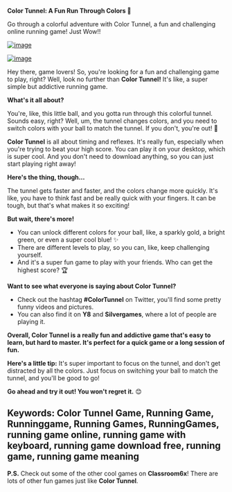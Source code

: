 
**Color Tunnel: A Fun Run Through Colors 🌈**

Go through a colorful adventure with Color Tunnel, a fun and challenging online running game! Just Wow!!

[![image](https://github.com/user-attachments/assets/e8c9c2ae-503b-4333-ab86-a8a1284204b9)](https://online-generator.github.io/unblockedgames/color-tunnel-unblocked/)

[![image](https://github.com/user-attachments/assets/743ba221-d973-417e-ae9b-00b257e985e3)](https://online-generator.github.io/unblockedgames/color-tunnel-unblocked/)

Hey there, game lovers!  So, you're looking for a fun and challenging game to play, right? Well, look no further than **Color Tunnel!** It's like, a super simple but addictive running game. 

**What's it all about?** 

You're, like, this little ball, and you gotta run through this colorful tunnel. Sounds easy, right? Well, um, the tunnel changes colors, and you need to switch colors with your ball to match the tunnel.  If you don't, you're out!  😬

**Color Tunnel** is all about timing and reflexes. It's really fun, especially when you're trying to beat your high score. You can play it on your desktop, which is super cool.  And you don't need to download anything, so you can just start playing right away! 

**Here's the thing, though…**

The tunnel gets faster and faster, and the colors change more quickly. It's like,  you have to think fast and be really quick with your fingers. It can be tough, but that's what makes it so exciting! 

**But wait, there's more!**

*   You can unlock different colors for your ball, like, a sparkly gold, a bright green, or even a super cool blue!  ✨
*   There are different levels to play, so you can, like, keep challenging yourself. 
*   And it's a super fun game to play with your friends.  Who can get the highest score? 🏆

**Want to see what everyone is saying about Color Tunnel?**

*   Check out the hashtag **#ColorTunnel** on Twitter, you'll find some pretty funny videos and pictures. 
*   You can also find it on **Y8** and **Silvergames**, where a lot of people are playing it. 

**Overall, Color Tunnel is a really fun and addictive game that's easy to learn, but hard to master. It's perfect for a quick game or a long session of fun.**

**Here's a little tip:**  It's super important to focus on the tunnel, and don't get distracted by all the colors. Just focus on switching your ball to match the tunnel, and you'll be good to go! 

**Go ahead and try it out!  You won't regret it.**  😊

## Keywords: Color Tunnel Game, Running Game, Runninggame, Running Games, RunningGames, running game online, running game with keyboard, running game download free, running game, running game meaning



**P.S.**  Check out some of the other cool games on **Classroom6x**! There are lots of other fun games just like **Color Tunnel**.   
